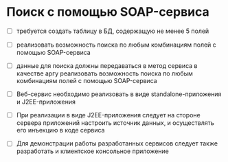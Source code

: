 # Поиск с помощью SOAP-сервиса

- [ ] требуется создать таблицу в БД, содержащую не менее 5 полей
- [ ] реализовать возможность поиска по любым комбинациям полей с помощью SOAP-сервиса
- [ ] данные для поиска должны передаваться в метод сервиса в качестве аргу реализовать возможность поиска по любым комбинациям полей с помощью SOAP-сервиса
- [ ] Веб-сервис необходимо реализовать в виде standalone-приложения и J2EE-приложения
- [ ] При реализации в виде J2EE-приложения следует на стороне сервера приложений настроить источник данных, и осуществлять его инъекцию в коде сервиса
- [ ] Для демонстрации работы разработанных сервисов следует также разработать и клиентское консольное приложение

